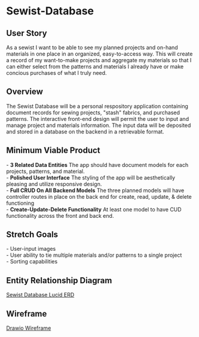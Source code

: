 # Sewist-Database

<h2>User Story</h2>
As a sewist I want to be able to see my planned projects and on-hand materials in one place in an organized, easy-to-access way.  This will create a record of my want-to-make projects and aggregate my materials so that I can either select from the patterns and materials I already have or make concious purchases of what I truly need.

<h2>Overview</h2>
The Sewist Database will be a personal respository application containing document records for sewing projects, "stash" fabrics, and purchased patterns.  The interactive front-end design will permit the user to input and manage project and materials information.  The input data will be deposited and stored in a database on the backend in a retrievable format.

<h2>Minimum Viable Product</h2>
- <b>3 Related Data Entities</b>  The app should have document models for each projects, patterns, and material.<br>
- <b>Polished User Interface</b>  The styling of the app will be aesthetically pleasing and utilize responsive design.<br>
- <b>Full CRUD On All Backend Models</b>  The three planned models will have controller routes in place on the back end for create, read, update, & delete functioning<br>
- <b>Create-Update-Delete Functionality</b> At least one model to have CUD functionality across the front and back end.<br>

<h2>Stretch Goals</h2>
- User-input images<br>
- User ability to tie multiple materials and/or patterns to a single project<br>
- Sorting capabilities<br>

<h2>Entity Relationship Diagram</h2>
<a href="https://lucid.app/lucidchart/6627721e-7929-40e0-a2a9-651570643368/edit?viewport_loc=-197%2C157%2C1597%2C791%2C0_0&invitationId=inv_5dce1b44-fd7c-42a4-9f07-1e24604e1d04">Sewist Database Lucid ERD</a>

<h2>Wireframe</h2>
<a href="https://drive.google.com/file/d/1k4cnxTg7zqk-0j6WqDV4cZa726x50a8J/view?usp=sharing">Drawio Wireframe</a>
